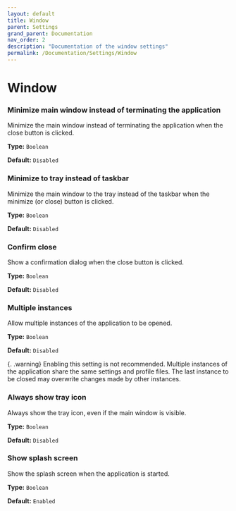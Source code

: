 ```yaml
---
layout: default
title: Window
parent: Settings
grand_parent: Documentation
nav_order: 2
description: "Documentation of the window settings"
permalink: /Documentation/Settings/Window
---
```


# Window

### Minimize main window instead of terminating the application

Minimize the main window instead of terminating the application when the close button is clicked.

**Type:** `Boolean`

**Default:** `Disabled`

### Minimize to tray instead of taskbar

Minimize the main window to the tray instead of the taskbar when the minimize (or close) button is clicked.

**Type:** `Boolean`

**Default:** `Disabled`

### Confirm close

Show a confirmation dialog when the close button is clicked.

**Type:** `Boolean`

**Default:** `Disabled`

### Multiple instances

Allow multiple instances of the application to be opened.

**Type:** `Boolean`

**Default:** `Disabled`

{. .warning}
Enabling this setting is not recommended. Multiple instances of the application share the same settings and profile files. The last instance to be closed may overwrite changes made by other instances.

### Always show tray icon

Always show the tray icon, even if the main window is visible.

**Type:** `Boolean`

**Default:** `Disabled`

### Show splash screen

Show the splash screen when the application is started.

**Type:** `Boolean`

**Default:** `Enabled`

